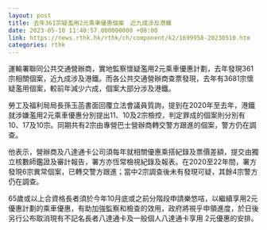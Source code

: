 ```yaml
---
layout: post
title: 去年361宗疑濫用2元乘車優惠個案　近九成涉及港鐵
date: 2023-05-10 11:40:57.000000000 +08:00
link: https://news.rthk.hk/rthk/ch/component/k2/1699958-20230510.htm
categories: rthk
---
```


運輸署聯同公共交通營辦商，實地監察懷疑濫用2元乘車優惠計劃，去年發現361宗相關個案，近九成涉及港鐵。而各公共交通營辦商查票發現，去年有3681宗懷疑濫用個案，較前年減少六成，個案大部分涉及港鐵。

勞工及福利局局長孫玉菡書面回覆立法會議員質詢，提到在2020年至去年，港鐵就涉嫌濫用2元乘車優惠分別提出11、10及2宗檢控，判定罪成的個案則分別有10、17及10宗。同期共有2宗由專營巴士營辦商轉交警方跟進的個案，警方仍在調查。

他表示，營辦商及八達通卡公司須每年就相關優惠乘搭紀錄及票價差額，提交由獨立核數師鑑證及審計報告，署方亦恆常檢視紀錄及報表。在2020至22年間，署方發現6宗異常個案，已轉交警方跟進；當中2宗調查後未有發現可疑，其餘4宗警方仍在調查。

65歲或以上合資格長者須於今年10月底或之前分階段申請樂悠咭，以繼續享用2元優惠計劃的乘車優惠，有助加強監察和檢查的效用，政府將視乎申領進度，於日後另行公布取消現有不記名長者八達通卡及一般個人八達通卡享用 2元優惠的安排。
